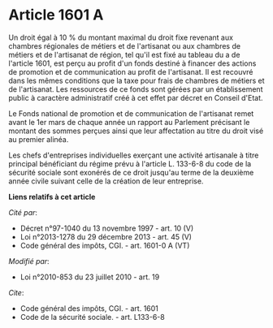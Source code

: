 # Article 1601 A

Un droit égal à 10 % du montant maximal du droit fixe revenant aux chambres régionales de métiers et de l'artisanat ou aux
chambres de métiers et de l'artisanat de région, tel qu'il est fixé au tableau du a de l'article 1601, est perçu au profit
d'un fonds destiné à financer des actions de promotion et de communication au profit de l'artisanat. Il est recouvré dans les
mêmes conditions que la taxe pour frais de chambres de métiers et de l'artisanat. Les ressources de ce fonds sont gérées par
un établissement public à caractère administratif créé à cet effet par décret en Conseil d'Etat. 

Le Fonds national de promotion et de communication de l'artisanat remet avant le 1er mars de chaque année un rapport au
Parlement précisant le montant des sommes perçues ainsi que leur affectation au titre du droit visé au premier alinéa. 

Les chefs d'entreprises individuelles exerçant une activité artisanale à titre principal bénéficiant du régime prévu à
l'article L. 133-6-8 du code de la sécurité sociale sont exonérés de ce droit jusqu'au terme de la deuxième année civile
suivant celle de la création de leur entreprise.

**Liens relatifs à cet article**

_Cité par_:

  - Décret n°97-1040 du 13 novembre 1997 - art. 10 (V)
  - Loi n°2013-1278 du 29 décembre 2013 - art. 45 (V)
  - Code général des impôts, CGI. - art. 1601-0 A (VT)

_Modifié par_:

  - Loi n°2010-853 du 23 juillet 2010 - art. 19

_Cite_:

  - Code général des impôts, CGI. - art. 1601
  - Code de la sécurité sociale. - art. L133-6-8
